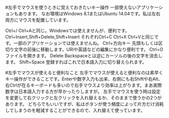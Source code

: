 #左手でマウスを使うときに覚えておきたいキー操作
一部使えないアプリケーションもあります。
なお環境はWindows 8.1またはUbuntu 14.04です。私は左右両方にマウスを配置しています。

Ctrl+/ Ctrl+Aと同じ。Windowsでは使えませんが、便利です。
Ctrl+Insert,Shift+Delete,Shift+Insert それぞれCtrl+C Ctrl+X Ctrl+Vと同じです。一部のアプリケーションでは使えませんね。
Ctrl+方向キー 先頭もしくは区切り文字の前後に移動します。URIや英語などの編集にかなり便利です。
Ctrl+O ファイルを開きます。
Delete Backspaceとは逆にカーソルの後の文字を消去します。
Shift+Space 登録すればこれで日本語入力に切り替えられます。

#左手でマウスが使えると便利なこと
左手でマウスが使えると便利なのは素早くキー操作ができることです。Enterや数字入力も出来、右側にも右Shiftや右Alt、右Ctrlが在るキーボードも多いので右手マウスより効率は上がります。まあ実際数字は日本語入力する方が早かったりしますが。
左手でマウスを使う時は設定を変更して右クリックと左クリックを入れ替えるか、そのままで使うかの2つがあります。
どちらでもいいですが、私はボタンが使う頻度によって片方だけ消耗してしまうのを軽減することができるので、入れ替えて使っています。

